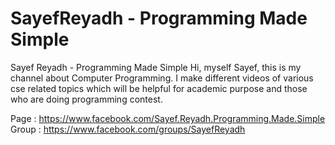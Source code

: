 # SayefReyadh - Programming Made Simple

Sayef Reyadh - Programming Made Simple Hi, myself Sayef, this is my channel about Computer Programming. I make different videos of various cse related topics which will be helpful for academic purpose and those who are doing programming contest. 

Page : https://www.facebook.com/Sayef.Reyadh.Programming.Made.Simple 
Group : https://www.facebook.com/groups/SayefReyadh
